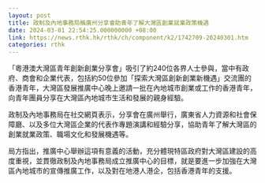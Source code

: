 ```yaml
---
layout: post
title: 政制及內地事務局稱廣州分享會助青年了解大灣區創業就業政策機遇
date: 2024-03-01 22:54:25.000000000 +08:00
link: https://news.rthk.hk/rthk/ch/component/k2/1742709-20240301.htm
categories: rthk
---
```


「粵港澳大灣區青年創新創業分享會」吸引了約240位各界人士參與，當中有政府、商會和企業代表，包括約50位參加「探索大灣區創新創業新機遇」交流團的香港青年，大灣區發展推廣中心晚上邀請一批在內地城市創業或工作的香港青年，向青年團員分享在大灣區內地城市生活和發展的親身經驗。

政制及內地事務局在社交網頁表示，分享會在廣州舉行，廣東省人力資源和社會保障廳、以及多位大灣區企業的代表作專題演講和經驗分享，協助青年了解大灣區的創業就業政策、職場文化和發展機遇等。

局方指出，推廣中心舉辦這項有意義的活動，充分體現特區政府對大灣區建設的高度重視，並貫徹政制及內地事務局成立推廣中心的目標，就是要進一步加強在大灣區內地城市的宣傳推廣工作，以及對在地港人港企，包括香港青年的支援。
